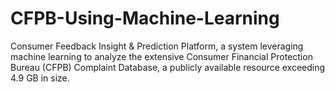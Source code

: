 # CFPB-Using-Machine-Learning
Consumer Feedback Insight &amp; Prediction Platform, a system leveraging machine learning to analyze the extensive Consumer Financial Protection Bureau (CFPB) Complaint Database, a publicly available resource exceeding 4.9 GB in size.
